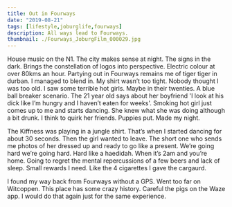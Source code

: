 ```yaml
---
title: Out in Fourways
date: "2019-08-21"
tags: [lifestyle,joburglife,fourways]
description: All ways lead to Fourways.
thumbnail: ./Fourways_JoburgFilm_000029.jpg
---
```


House music on the N1. The city makes sense at night. The signs in the dark. Brings the constellation of logos into perspective. Electric colour at over 80kms an hour. Partying out in Fourways remains me of tiger tiger in durban. I managed to blend in. My shirt wasn’t too tight. Nobody thought I was too old. I saw some terrible hot girls. Maybe in their twenties. A blue ball breaker scenario. The 21 year old says about her boyfriend 'I look at his dick like I’m hungry and I haven’t eaten for weeks'. Smoking hot girl just comes up to me and starts dancing. She knew what she was doing although a bit drunk. I think to quirk her friends. Puppies put. Made my night.

The Kiffness was playing in a jungle shirt. That’s when I started dancing for about 30 seconds. Then the girl wanted to leave. The short  one who sends me photos of her dressed up and ready to go like a present. We’re going hard we’re going hard. Hard like a haedidah. When it’s 2am and you’re home. Going to regret the mental repercussions of a few beers and lack of sleep. Small rewards I need. Like the 4 cigarettes I gave the cargaurd. 

I found my way back from Fourways without a GPS. Went too far on Witcoppen. This place has some crazy history. Careful the pigs on the Waze app. I would do that again just for the same experience. 




